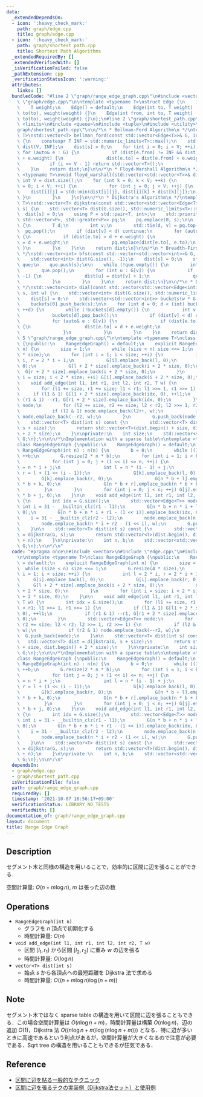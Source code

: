 ```yaml
---
data:
  _extendedDependsOn:
  - icon: ':heavy_check_mark:'
    path: graph/edge.cpp
    title: graph/edge.cpp
  - icon: ':heavy_check_mark:'
    path: graph/shortest_path.cpp
    title: Shortest Path Algorithms
  _extendedRequiredBy: []
  _extendedVerifiedWith: []
  _isVerificationFailed: false
  _pathExtension: cpp
  _verificationStatusIcon: ':warning:'
  attributes:
    links: []
  bundledCode: "#line 2 \"graph/range_edge_graph.cpp\"\n#include <vector>\n#line 2\
    \ \"graph/edge.cpp\"\n\ntemplate <typename T>\nstruct Edge {\n    int from, to;\n\
    \    T weight;\n    Edge() = default;\n    Edge(int to, T weight) : from(-1),\
    \ to(to), weight(weight) {}\n    Edge(int from, int to, T weight) : from(from),\
    \ to(to), weight(weight) {}\n};\n#line 2 \"graph/shortest_path.cpp\"\n#include\
    \ <limits>\n#include <queue>\n#include <tuple>\n#include <utility>\n#line 8 \"\
    graph/shortest_path.cpp\"\n\n/*\n * Bellman-Ford Algorithm\n */\ntemplate <typename\
    \ T>\nstd::vector<T> bellman_ford(const std::vector<Edge<T>>& G, int V, int s)\
    \ {\n    constexpr T INF = std::numeric_limits<T>::max();\n    std::vector<int>\
    \ dist(V, INF);\n    dist[s] = 0;\n    for (int i = 0; i < V; ++i) {\n       \
    \ for (auto& e : G) {\n            if (dist[e.from] != INF && dist[e.to] > dist[e.from]\
    \ + e.weight) {\n                dist[e.to] = dist[e.from] + e.weight;\n     \
    \           if (i == V - 1) return std::vector<T>();\n            }\n        }\n\
    \    }\n    return dist;\n}\n\n/*\n * Floyd-Warshall Algorithm\n */\ntemplate\
    \ <typename T>\nvoid floyd_warshall(std::vector<std::vector<T>>& dist) {\n   \
    \ int V = dist.size();\n    for (int k = 0; k < V; ++k) {\n        for (int i\
    \ = 0; i < V; ++i) {\n            for (int j = 0; j < V; ++j) {\n            \
    \    dist[i][j] = std::min(dist[i][j], dist[i][k] + dist[k][j]);\n           \
    \ }\n        }\n    }\n}\n\n/*\n * Dijkstra's Algorithm\n */\ntemplate <typename\
    \ T>\nstd::vector<T> dijkstra(const std::vector<std::vector<Edge<T>>>& G, int\
    \ s) {\n    std::vector<T> dist(G.size(), std::numeric_limits<T>::max());\n  \
    \  dist[s] = 0;\n    using P = std::pair<T, int>;\n    std::priority_queue<P,\
    \ std::vector<P>, std::greater<P>> pq;\n    pq.emplace(0, s);\n\n    while (!pq.empty())\
    \ {\n        T d;\n        int v;\n        std::tie(d, v) = pq.top();\n      \
    \  pq.pop();\n        if (dist[v] < d) continue;\n        for (auto& e : G[v])\
    \ {\n            if (dist[e.to] > d + e.weight) {\n                dist[e.to]\
    \ = d + e.weight;\n                pq.emplace(dist[e.to], e.to);\n           \
    \ }\n        }\n    }\n\n    return dist;\n}\n\n/*\n * Breadth-First Search\n\
    \ */\nstd::vector<int> bfs(const std::vector<std::vector<int>>& G, int s) {\n\
    \    std::vector<int> dist(G.size(), -1);\n    dist[s] = 0;\n    std::queue<int>\
    \ que;\n    que.push(s);\n\n    while (!que.empty()) {\n        int v = que.front();\n\
    \        que.pop();\n        for (int u : G[v]) {\n            if (dist[u] ==\
    \ -1) {\n                dist[u] = dist[v] + 1;\n                que.push(u);\n\
    \            }\n        }\n    }\n\n    return dist;\n}\n\n/*\n * Dial's Algorithm\n\
    \ */\nstd::vector<int> dial(const std::vector<std::vector<Edge<int>>>& G, int\
    \ s, int w) {\n    std::vector<int> dist(G.size(), std::numeric_limits<int>::max());\n\
    \    dist[s] = 0;\n    std::vector<std::vector<int>> buckets(w * G.size(), std::vector<int>());\n\
    \    buckets[0].push_back(s);\n\n    for (int d = 0; d < (int) buckets.size();\
    \ ++d) {\n        while (!buckets[d].empty()) {\n            int v = buckets[d].back();\n\
    \            buckets[d].pop_back();\n            if (dist[v] < d) continue;\n\
    \            for (auto& e : G[v]) {\n                if (dist[e.to] > d + e.weight)\
    \ {\n                    dist[e.to] = d + e.weight;\n                    buckets[dist[e.to]].push_back(e.to);\n\
    \                }\n            }\n        }\n    }\n    return dist;\n}\n#line\
    \ 5 \"graph/range_edge_graph.cpp\"\n\ntemplate <typename T>\nclass RangeEdgeGraph\
    \ {\npublic:\n    RangeEdgeGraph() = default;\n    explicit RangeEdgeGraph(int\
    \ n) {\n        size = 1;\n        while (size < n) size <<= 1;\n        G.resize(4\
    \ * size);\n        for (int i = 1; i < size; ++i) {\n            int l = 2 *\
    \ i, r = 2 * i + 1;\n            G[i].emplace_back(l, 0);\n            G[i].emplace_back(r,\
    \ 0);\n            G[l + 2 * size].emplace_back(i + 2 * size, 0);\n          \
    \  G[r + 2 * size].emplace_back(i + 2 * size, 0);\n        }\n        for (int\
    \ i = size; i < 2 * size; ++i) G[i].emplace_back(i + 2 * size, 0);\n    }\n\n\
    \    void add_edge(int l1, int r1, int l2, int r2, T w) {\n        int idx = G.size();\n\
    \        for (l1 += size, r1 += size; l1 < r1; l1 >>= 1, r1 >>= 1) {\n       \
    \     if (l1 & 1) G[l1 + 2 * size].emplace_back(idx, 0), ++l1;\n            if\
    \ (r1 & 1) --r1, G[r1 + 2 * size].emplace_back(idx, 0);\n        }\n        std::vector<Edge<T>>\
    \ node;\n        for (l2 += size, r2 += size; l2 < r2; l2 >>= 1, r2 >>= 1) {\n\
    \            if (l2 & 1) node.emplace_back(l2++, w);\n            if (r2 & 1)\
    \ node.emplace_back(--r2, w);\n        }\n        G.push_back(node);\n    }\n\n\
    \    std::vector<T> dist(int s) const {\n        std::vector<T> dist = dijkstra(G,\
    \ s + size);\n        return std::vector<T>(dist.begin() + size, dist.begin()\
    \ + 2 * size);\n    }\n\nprivate:\n    int size;\n    std::vector<std::vector<Edge<T>>>\
    \ G;\n};\n\n\n/*\nImplementation with a sparse table\n\ntemplate <typename T>\n\
    class RangeEdgeGraph {\npublic:\n    RangeEdgeGraph() = default;\n    explicit\
    \ RangeEdgeGraph(int n) : n(n) {\n        b = 0;\n        while ((1 << b) <= n)\
    \ ++b;\n        G.resize(2 * n * b);\n        for (int i = 1; i < b; ++i) {\n\
    \            for (int j = 0; j + (1 << i) <= n; ++j) {\n                int k\
    \ = n * i + j;\n                int l = n * (i - 1) + j;\n                int\
    \ r = l + (1 << (i - 1));\n                G[k].emplace_back(l, 0);\n        \
    \        G[k].emplace_back(r, 0);\n                G[n * b + l].emplace_back(n\
    \ * b + k, 0);\n                G[n * b + r].emplace_back(n * b + k, 0);\n   \
    \         }\n        }\n        for (int j = 0; j < n; ++j) G[j].emplace_back(n\
    \ * b + j, 0);\n    }\n\n    void add_edge(int l1, int r1, int l2, int r2, T w)\
    \ {\n        int idx = G.size();\n        std::vector<Edge<T>> node;\n       \
    \ int i = 31 - __builtin_clz(r1 - l1);\n        G[n * b + n * i + l1].emplace_back(idx,\
    \ 0);\n        G[n * b + n * i + r1 - (1 << i)].emplace_back(idx, 0);\n\n    \
    \    i = 31 - __builtin_clz(r2 - l2);\n        node.emplace_back(n * i + l2, w);\n\
    \        node.emplace_back(n * i + r2 - (1 << i), w);\n        G.push_back(node);\n\
    \    }\n\n    std::vector<T> dist(int s) const {\n        std::vector<T> dist\
    \ = dijkstra(G, s);\n        return std::vector<T>(dist.begin(), dist.begin()\
    \ + n);\n    }\n\nprivate:\n    int n, b;\n    std::vector<std::vector<Edge<T>>>\
    \ G;\n};\n\n*/\n"
  code: "#pragma once\n#include <vector>\n#include \"edge.cpp\"\n#include \"shortest_path.cpp\"\
    \n\ntemplate <typename T>\nclass RangeEdgeGraph {\npublic:\n    RangeEdgeGraph()\
    \ = default;\n    explicit RangeEdgeGraph(int n) {\n        size = 1;\n      \
    \  while (size < n) size <<= 1;\n        G.resize(4 * size);\n        for (int\
    \ i = 1; i < size; ++i) {\n            int l = 2 * i, r = 2 * i + 1;\n       \
    \     G[i].emplace_back(l, 0);\n            G[i].emplace_back(r, 0);\n       \
    \     G[l + 2 * size].emplace_back(i + 2 * size, 0);\n            G[r + 2 * size].emplace_back(i\
    \ + 2 * size, 0);\n        }\n        for (int i = size; i < 2 * size; ++i) G[i].emplace_back(i\
    \ + 2 * size, 0);\n    }\n\n    void add_edge(int l1, int r1, int l2, int r2,\
    \ T w) {\n        int idx = G.size();\n        for (l1 += size, r1 += size; l1\
    \ < r1; l1 >>= 1, r1 >>= 1) {\n            if (l1 & 1) G[l1 + 2 * size].emplace_back(idx,\
    \ 0), ++l1;\n            if (r1 & 1) --r1, G[r1 + 2 * size].emplace_back(idx,\
    \ 0);\n        }\n        std::vector<Edge<T>> node;\n        for (l2 += size,\
    \ r2 += size; l2 < r2; l2 >>= 1, r2 >>= 1) {\n            if (l2 & 1) node.emplace_back(l2++,\
    \ w);\n            if (r2 & 1) node.emplace_back(--r2, w);\n        }\n      \
    \  G.push_back(node);\n    }\n\n    std::vector<T> dist(int s) const {\n     \
    \   std::vector<T> dist = dijkstra(G, s + size);\n        return std::vector<T>(dist.begin()\
    \ + size, dist.begin() + 2 * size);\n    }\n\nprivate:\n    int size;\n    std::vector<std::vector<Edge<T>>>\
    \ G;\n};\n\n\n/*\nImplementation with a sparse table\n\ntemplate <typename T>\n\
    class RangeEdgeGraph {\npublic:\n    RangeEdgeGraph() = default;\n    explicit\
    \ RangeEdgeGraph(int n) : n(n) {\n        b = 0;\n        while ((1 << b) <= n)\
    \ ++b;\n        G.resize(2 * n * b);\n        for (int i = 1; i < b; ++i) {\n\
    \            for (int j = 0; j + (1 << i) <= n; ++j) {\n                int k\
    \ = n * i + j;\n                int l = n * (i - 1) + j;\n                int\
    \ r = l + (1 << (i - 1));\n                G[k].emplace_back(l, 0);\n        \
    \        G[k].emplace_back(r, 0);\n                G[n * b + l].emplace_back(n\
    \ * b + k, 0);\n                G[n * b + r].emplace_back(n * b + k, 0);\n   \
    \         }\n        }\n        for (int j = 0; j < n; ++j) G[j].emplace_back(n\
    \ * b + j, 0);\n    }\n\n    void add_edge(int l1, int r1, int l2, int r2, T w)\
    \ {\n        int idx = G.size();\n        std::vector<Edge<T>> node;\n       \
    \ int i = 31 - __builtin_clz(r1 - l1);\n        G[n * b + n * i + l1].emplace_back(idx,\
    \ 0);\n        G[n * b + n * i + r1 - (1 << i)].emplace_back(idx, 0);\n\n    \
    \    i = 31 - __builtin_clz(r2 - l2);\n        node.emplace_back(n * i + l2, w);\n\
    \        node.emplace_back(n * i + r2 - (1 << i), w);\n        G.push_back(node);\n\
    \    }\n\n    std::vector<T> dist(int s) const {\n        std::vector<T> dist\
    \ = dijkstra(G, s);\n        return std::vector<T>(dist.begin(), dist.begin()\
    \ + n);\n    }\n\nprivate:\n    int n, b;\n    std::vector<std::vector<Edge<T>>>\
    \ G;\n};\n\n*/\n"
  dependsOn:
  - graph/edge.cpp
  - graph/shortest_path.cpp
  isVerificationFile: false
  path: graph/range_edge_graph.cpp
  requiredBy: []
  timestamp: '2021-10-07 16:56:17+09:00'
  verificationStatus: LIBRARY_NO_TESTS
  verifiedWith: []
documentation_of: graph/range_edge_graph.cpp
layout: document
title: Range Edge Graph
---
```


## Description

セグメント木と同様の構造を用いることで，効率的に区間に辺を張ることができる．

空間計算量: $O(n + m\log n)$, $m$ は張った辺の数

## Operations

- `RangeEdgeGraph(int n)`
    - グラフを $n$ 頂点で初期化する
    - 時間計算量: $O(n)$
- `void add_edge(int l1, int r1, int l2, int r2, T w)`
    - 区間 $[l_1, r_1)$ から区間 $[l_2, r_2)$ に重み $w$ の辺を張る
    - 時間計算量: $O(\log n)$
- `vector<T> dist(int s)`
    - 始点 $s$ から各頂点への最短距離を Dijkstra 法で求める
    - 時間計算量: $O((n + m\log n) \log (n + m))$

## Note

セグメント木ではなく sparse table の構造を用いて区間に辺を張ることもできる．この場合空間計算量は $O(n\log n + m)$，時間計算量は構築 $O(n\log n)$，辺の追加 $O(1)$，Dijkstra 法 $O((n\log n + m) \log (n\log n + m)))$ となる．特に辺が多いときに高速であるという利点があるが，空間計算量が大きくなるので注意が必要である．Sqrt tree の構造を用いることもできるが狂気である．

## Reference

- [区間に辺を貼る一般的なテクニック](https://www.slideshare.net/secret/r8gjH9xYxFR0Fu)
- [区間に辺を張るテクの実装例（Dijkstra法セット）と使用例](https://lorent-kyopro.hatenablog.com/entry/2020/07/24/170656)
